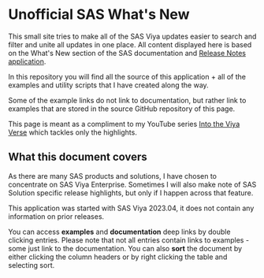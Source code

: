# Unofficial SAS What's New

This small site tries to make all of the SAS Viya updates easier to search and filter and unite all updates in one place. All content displayed here is based on the What's New section of the SAS documentation and [Release Notes application](https://release-notes.sas.com/?locale=en).

In this repository you will find all the source of this application + all of the examples and utility scripts that I have created along the way.

Some of the example links do not link to documentation, but rather link to examples that are stored in the source GitHub repository of this page.

This page is meant as a compliment to my YouTube series [Into the Viya Verse](https://www.youtube.com/playlist?list=PLncvHGGelzhX1hMwfEHA2eBQOFgV1FfSZ) which tackles only the highlights.

## What this document covers

As there are many SAS products and solutions, I have chosen to concentrate on SAS Viya Enterprise. Sometimes I will also make note of SAS Solution specific release highlights, but only if I happen across that feature.

This application was started with SAS Viya 2023.04, it does not contain any information on prior releases.

You can access **examples** and **documentation** deep links by double clicking entries. Please note that not all entries contain links to examples - some just link to the documentation. You can also **sort** the document by either clicking the column headers or by right clicking the table and selecting sort.